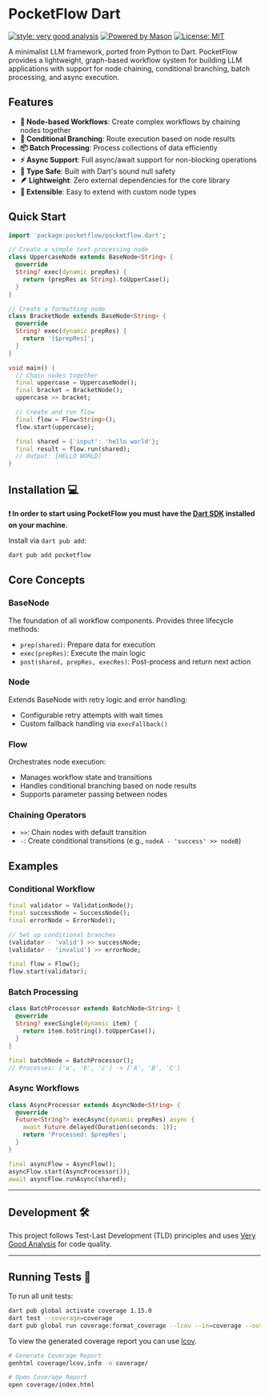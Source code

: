 # PocketFlow Dart

[![style: very good analysis][very_good_analysis_badge]][very_good_analysis_link]
[![Powered by Mason](https://img.shields.io/endpoint?url=https%3A%2F%2Ftinyurl.com%2Fmason-badge)](https://github.com/felangel/mason)
[![License: MIT][license_badge]][license_link]

A minimalist LLM framework, ported from Python to Dart. PocketFlow provides a lightweight, graph-based workflow system for building LLM applications with support for node chaining, conditional branching, batch processing, and async execution.

## Features

- **🔗 Node-based Workflows**: Create complex workflows by chaining nodes together
- **🔀 Conditional Branching**: Route execution based on node results
- **📦 Batch Processing**: Process collections of data efficiently
- **⚡ Async Support**: Full async/await support for non-blocking operations
- **🎯 Type Safe**: Built with Dart's sound null safety
- **🪶 Lightweight**: Zero external dependencies for the core library
- **🔧 Extensible**: Easy to extend with custom node types

## Quick Start

```dart
import 'package:pocketflow/pocketflow.dart';

// Create a simple text processing node
class UppercaseNode extends BaseNode<String> {
  @override
  String? exec(dynamic prepRes) {
    return (prepRes as String).toUpperCase();
  }
}

// Create a formatting node
class BracketNode extends BaseNode<String> {
  @override
  String? exec(dynamic prepRes) {
    return '[$prepRes]';
  }
}

void main() {
  // Chain nodes together
  final uppercase = UppercaseNode();
  final bracket = BracketNode();
  uppercase >> bracket;

  // Create and run flow
  final flow = Flow<String>();
  flow.start(uppercase);

  final shared = {'input': 'hello world'};
  final result = flow.run(shared);
  // Output: [HELLO WORLD]
}
```

## Installation 💻

**❗ In order to start using PocketFlow you must have the [Dart SDK][dart_install_link] installed on your machine.**

Install via `dart pub add`:

```sh
dart pub add pocketflow
```

## Core Concepts

### BaseNode
The foundation of all workflow components. Provides three lifecycle methods:
- `prep(shared)`: Prepare data for execution
- `exec(prepRes)`: Execute the main logic
- `post(shared, prepRes, execRes)`: Post-process and return next action

### Node
Extends BaseNode with retry logic and error handling:
- Configurable retry attempts with wait times
- Custom fallback handling via `execFallback()`

### Flow
Orchestrates node execution:
- Manages workflow state and transitions
- Handles conditional branching based on node results
- Supports parameter passing between nodes

### Chaining Operators
- `>>`: Chain nodes with default transition
- `-`: Create conditional transitions (e.g., `nodeA - 'success' >> nodeB`)

## Examples

### Conditional Workflow
```dart
final validator = ValidationNode();
final successNode = SuccessNode();
final errorNode = ErrorNode();

// Set up conditional branches
(validator - 'valid') >> successNode;
(validator - 'invalid') >> errorNode;

final flow = Flow();
flow.start(validator);
```

### Batch Processing
```dart
class BatchProcessor extends BatchNode<String> {
  @override
  String? execSingle(dynamic item) {
    return item.toString().toUpperCase();
  }
}

final batchNode = BatchProcessor();
// Processes: ['a', 'b', 'c'] -> ['A', 'B', 'C']
```

### Async Workflows
```dart
class AsyncProcessor extends AsyncNode<String> {
  @override
  Future<String?> execAsync(dynamic prepRes) async {
    await Future.delayed(Duration(seconds: 1));
    return 'Processed: $prepRes';
  }
}

final asyncFlow = AsyncFlow();
asyncFlow.start(AsyncProcessor());
await asyncFlow.runAsync(shared);
```

---

## Development 🛠️

This project follows Test-Last Development (TLD) principles and uses [Very Good Analysis][very_good_analysis_link] for code quality.

---

## Running Tests 🧪

To run all unit tests:

```sh
dart pub global activate coverage 1.15.0
dart test --coverage=coverage
dart pub global run coverage:format_coverage --lcov --in=coverage --out=coverage/lcov.info
```

To view the generated coverage report you can use [lcov](https://github.com/linux-test-project/lcov).

```sh
# Generate Coverage Report
genhtml coverage/lcov.info -o coverage/

# Open Coverage Report
open coverage/index.html
```

[dart_install_link]: https://dart.dev/get-dart
[github_actions_link]: https://docs.github.com/en/actions/learn-github-actions
[license_badge]: https://img.shields.io/badge/license-MIT-blue.svg
[license_link]: https://opensource.org/licenses/MIT
[logo_black]: https://raw.githubusercontent.com/VGVentures/very_good_brand/main/styles/README/vgv_logo_black.png#gh-light-mode-only
[logo_white]: https://raw.githubusercontent.com/VGVentures/very_good_brand/main/styles/README/vgv_logo_white.png#gh-dark-mode-only
[mason_link]: https://github.com/felangel/mason
[very_good_analysis_badge]: https://img.shields.io/badge/style-very_good_analysis-B22C89.svg
[very_good_analysis_link]: https://pub.dev/packages/very_good_analysis
[very_good_coverage_link]: https://github.com/marketplace/actions/very-good-coverage
[very_good_ventures_link]: https://verygood.ventures
[very_good_ventures_link_light]: https://verygood.ventures#gh-light-mode-only
[very_good_ventures_link_dark]: https://verygood.ventures#gh-dark-mode-only
[very_good_workflows_link]: https://github.com/VeryGoodOpenSource/very_good_workflows
